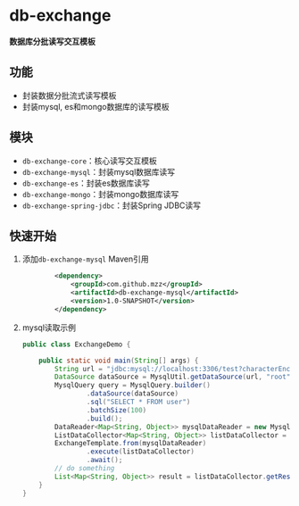 # db-exchange

**数据库分批读写交互模板**

## 功能

- 封装数据分批流式读写模板
- 封装mysql, es和mongo数据库的读写模板

## 模块

- `db-exchange-core`：核心读写交互模板
- `db-exchange-mysql`：封装mysql数据库读写
- `db-exchange-es`：封装es数据库读写
- `db-exchange-mongo`：封装mongo数据库读写
- `db-exchange-spring-jdbc`：封装Spring JDBC读写

## 快速开始

1. 添加`db-exchange-mysql` Maven引用

   ```xml
           <dependency>
               <groupId>com.github.mzz</groupId>
               <artifactId>db-exchange-mysql</artifactId>
               <version>1.0-SNAPSHOT</version>
           </dependency>
   ```

2. mysql读取示例

   ```java
   public class ExchangeDemo {
   
       public static void main(String[] args) {
           String url = "jdbc:mysql://localhost:3306/test?characterEncoding=utf8&serverTimezone=Asia/Shanghai";
           DataSource dataSource = MysqlUtil.getDataSource(url, "root", "your mysql password");
           MysqlQuery query = MysqlQuery.builder()
                   .dataSource(dataSource)
                   .sql("SELECT * FROM user")
                   .batchSize(100)
                   .build();
           DataReader<Map<String, Object>> mysqlDataReader = new MysqlDataReader<>(query, new ResultSetToMap());
           ListDataCollector<Map<String, Object>> listDataCollector = new ListDataCollector<>();
           ExchangeTemplate.from(mysqlDataReader)
                   .execute(listDataCollector)
                   .await();
           // do something
           List<Map<String, Object>> result = listDataCollector.getResult();
       }
   }
   ```

